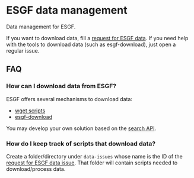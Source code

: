 # ESGF data management

Data management for ESGF.

If you want to download data, fill a [request for ESGF data](https://github.com/zequihg50/esgf-data/issues/new?template=esgf-data-request-template.md). If you need help with the tools to download data (such as esgf-download), just open a regular issue.

## FAQ

### How can I download data from ESGF?

ESGF offers several mechanisms to download data:

- [wget scripts](https://esgf.github.io/esgf-user-support/metagrid.html#metagrid-faq)
- [esgf-download](https://github.com/ESGF/esgf-download)

You may develop your own solution based on the [search API](https://esgf.github.io/esg-search/ESGF_Search_RESTful_API.html).

### How do I keep track of scripts that download data?

Create a folder/directory under `data-issues` whose name is the ID of the [request for ESGF data issue](https://github.com/zequihg50/esgf-data/issues/new?template=esgf-data-request-template.md). That folder will contain scripts needed to download/process data.
